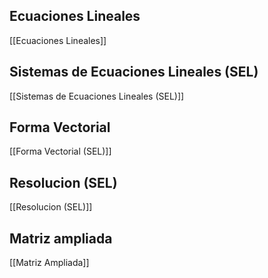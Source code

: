 ## Ecuaciones Lineales

[[Ecuaciones Lineales]]

## Sistemas de Ecuaciones Lineales (SEL)

[[Sistemas de Ecuaciones Lineales (SEL)]]

## Forma Vectorial

[[Forma Vectorial (SEL)]]
## Resolucion (SEL)

[[Resolucion (SEL)]]
## Matriz ampliada

[[Matriz Ampliada]]


